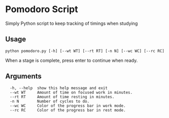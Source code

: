 # Pomodoro Script

Simply Python script to keep tracking of timings when studying

## Usage

`python pomodoro.py [-h] [--wt WT] [--rt RT] [-n N] [--wc WC] [--rc RC]`

When a stage is complete, press enter to continue when ready.

## Arguments

```
  -h, --help  show this help message and exit
  --wt WT     Amount of time on focused work in minutes.
  --rt RT     Amount of time resting in minutes.
  -n N        Number of cycles to do.
  --wc WC     Color of the progress bar in work mode.
  --rc RC     Color of the progress bar in rest mode.
```
